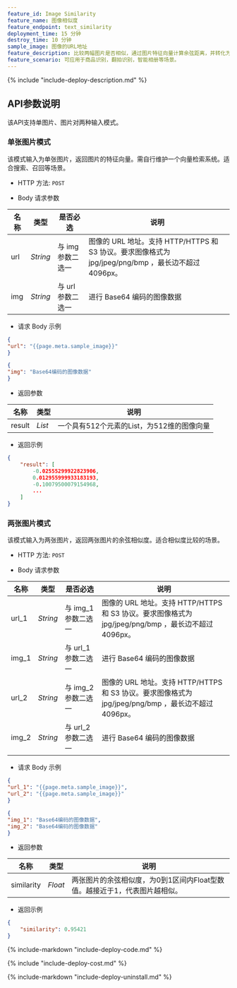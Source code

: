 ```yaml
---
feature_id: Image Similarity
feature_name: 图像相似度
feature_endpoint: text_similarity
deployment_time: 15 分钟
destroy_time: 10 分钟
sample_image: 图像的URL地址
feature_description: 比较两幅图片是否相似，通过图片特征向量计算余弦距离，并转化为置信度，根据置信度比较两张图片的相似性。
feature_scenario: 可应用于商品识别，翻拍识别，智能相册等场景。
---
```


{%
  include "include-deploy-description.md"
%}

## API参数说明

该API支持单图片、图片对两种输入模式。

### 单张图片模式

该模式输入为单张图片，返回图片的特征向量。需自行维护一个向量检索系统。适合搜索、召回等场景。

- HTTP 方法: `POST`

- Body 请求参数

| **名称**  | **类型**  | **是否必选** |  **说明**  |
|----------|-----------|------------|------------|
| url | *String* |与 img 参数二选一|图像的 URL 地址。支持 HTTP/HTTPS 和 S3 协议。要求图像格式为 jpg/jpeg/png/bmp ，最长边不超过 4096px。|
| img | *String* |与 url 参数二选一|进行 Base64 编码的图像数据|

- 请求 Body 示例

``` json
{
"url": "{{page.meta.sample_image}}"
}
```

``` json
{
"img": "Base64编码的图像数据"
}
```

- 返回参数

| **名称**  | **类型**  |  **说明**  |
|----------|-----------|------------|
|result    |*List*   |一个具有512个元素的List，为512维的图像向量|

- 返回示例

``` json
{
    "result": [
        -0.02555299922823906, 
        0.012955999933183193, 
        -0.10079500079154968, 
        ...
    ]
}
```

### 两张图片模式

该模式输入为两张图片，返回两张图片的余弦相似度。适合相似度比较的场景。

- HTTP 方法: `POST`

- Body 请求参数

| **名称**  | **类型**  | **是否必选** |  **说明**  |
|----------|-----------|------------|------------|
| url_1 | *String* |与 img_1 参数二选一|图像的 URL 地址。支持 HTTP/HTTPS 和 S3 协议。要求图像格式为 jpg/jpeg/png/bmp ，最长边不超过 4096px。|
| img_1 | *String* |与 url_1 参数二选一|进行 Base64 编码的图像数据|
| url_2 | *String* |与 img_2 参数二选一|图像的 URL 地址。支持 HTTP/HTTPS 和 S3 协议。要求图像格式为 jpg/jpeg/png/bmp ，最长边不超过 4096px。|
| img_2 | *String* |与 url_2 参数二选一|进行 Base64 编码的图像数据|

- 请求 Body 示例

``` json
{
"url_1": "{{page.meta.sample_image}}",
"url_2": "{{page.meta.sample_image}}"
}
```

``` json
{
"img_1": "Base64编码的图像数据",
"img_2": "Base64编码的图像数据"
}
```

- 返回参数

| **名称**  | **类型**  |  **说明**  |
|----------|-----------|------------|
|similarity    |*Float*   |两张图片的余弦相似度，为0到1区间内Float型数值。越接近于1，代表图片越相似。|

- 返回示例

``` json
{
    "similarity": 0.95421
}
```

{%
  include-markdown "include-deploy-code.md"
%}

{%
  include "include-deploy-cost.md"
%}

{%
  include-markdown "include-deploy-uninstall.md"
%}